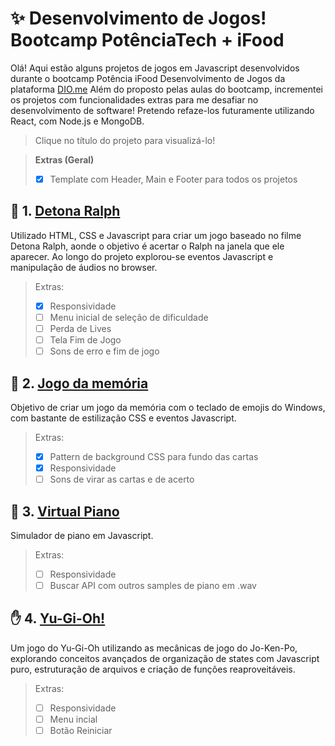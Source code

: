 # ✨ Desenvolvimento de Jogos! Bootcamp PotênciaTech + iFood
Olá! Aqui estão alguns projetos de jogos em Javascript desenvolvidos durante o bootcamp Potência iFood Desenvolvimento de Jogos da plataforma [DIO.me](https://www.dio.me)
Além do proposto pelas aulas do bootcamp, incrementei os projetos com funcionalidades extras para me desafiar no desenvolvimento de software!
Pretendo refaze-los futuramente utilizando React, com Node.js e MongoDB.
>Clique no título do projeto para visualizá-lo!

> **Extras (Geral)**
> - [x] Template com Header, Main e Footer para todos os projetos


## 🔨 1. [Detona Ralph](https://matheuscoutol.github.io/dio-bootcamp-potenciaifood/detona-ralph/index.html)

Utilizado HTML, CSS e Javascript para criar um jogo baseado no filme Detona Ralph, aonde o objetivo é acertar o Ralph na janela que ele aparecer. Ao longo do projeto explorou-se eventos Javascript e manipulação de áudios no browser.
> Extras:
> - [x] Responsividade
> - [ ] Menu inicial de seleção de dificuldade
> - [ ] Perda de Lives
> - [ ] Tela Fim de Jogo
> - [ ] Sons de erro e fim de jogo 

## 🐶 2. [Jogo da memória](https://matheuscoutol.github.io/dio-bootcamp-potenciaifood/jogo-da-memoria/index.html)

Objetivo de criar um jogo da memória com o teclado de emojis do Windows, com bastante de estilização CSS e eventos Javascript.
> Extras:
> - [x] Pattern de background CSS para fundo das cartas
> - [x] Responsividade
> - [ ] Sons de virar as cartas e de acerto

## 🎹 3. [Virtual Piano](https://matheuscoutol.github.io/dio-bootcamp-potenciaifood/piano/index.html)

Simulador de piano em Javascript.

> Extras:
> - [ ] Responsividade
> - [ ] Buscar API com outros samples de piano em .wav

## ✋ 4. [Yu-Gi-Oh!](https://matheuscoutol.github.io/dio-bootcamp-potenciaifood/yu-gi-oh/index.html)

Um jogo do Yu-Gi-Oh utilizando as mecânicas de jogo do Jo-Ken-Po, explorando conceitos avançados de organização de states com Javascript puro, estruturação de arquivos e criação de funções reaproveitáveis.

>Extras:
> - [ ] Responsividade
> - [ ] Menu incial
> - [ ] Botão Reiniciar
